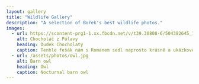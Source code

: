 ```yaml
---
layout: gallery
title: "Wildlife Gallery"
description: "A selection of Bořek's best wildlife photos."
images:
  - url: https://scontent-prg1-1.xx.fbcdn.net/v/t39.30808-6/504382645_122234547464200164_2273628196724956829_n.jpg?_nc_cat=107&ccb=1-7&_nc_sid=127cfc&_nc_ohc=lXoaRh_lWKsQ7kNvwFShyzF&_nc_oc=Adkup_gPEa3KidPoRHlXME5f8n1n4XmQ23ckxHD9ZmuiiEH7l9j8cgdjmCOFYdsw_nw&_nc_zt=23&_nc_ht=scontent-prg1-1.xx&_nc_gid=dwqxsZ4ISVyGLmPahnF6qw&oh=00_AfSfI2thNqggW5bjHq5q1BtAe9Rc1Wi-RAVhP8jHxwkL-Q&oe=68798F7B
    alt: Chocholáč z Pálavy
    heading: Dudek Chocholatý
    caption: Tenhle fešák nám s Romanem sedl naprosto krásně a ukázkově, skoro jak na výstavce.
  - url: /assets/photos/owl.jpg
    alt: Barn owl
    heading: Owl
    caption: Nocturnal barn owl
---
```

